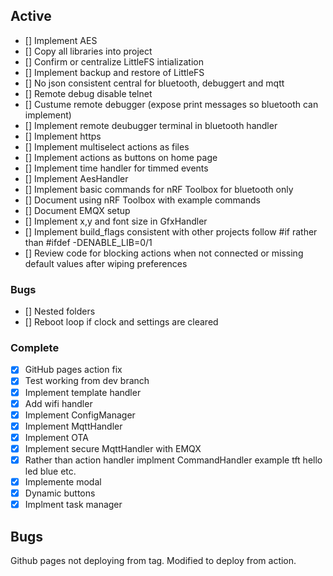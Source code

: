 ## Active
- [] Implement AES
- [] Copy all libraries into project
- [] Confirm or centralize LittleFS intialization
- [] Implement backup and restore of LittleFS
- [] No json consistent central for bluetooth, debuggert and mqtt
- [] Remote debug disable telnet
- [] Custume remote debugger (expose print messages so bluetooth can implement)
- [] Implement remote deubugger terminal in bluetooth handler 
- [] Implement https
- [] Implement multiselect actions as files
- [] Implement actions as buttons on home page
- [] Implement time handler for timmed events
- [] Implement AesHandler
- [] Implement basic commands for nRF Toolbox for bluetooth only
- [] Document using nRF Toolbox with example commands
- [] Document EMQX setup
- [] Implement x,y and font size in GfxHandler
- [] Implement build_flags consistent with other projects follow #if rather than #ifdef -DENABLE_LIB=0/1
- [] Review code for blocking actions when not connected or missing default values after wiping preferences

### Bugs
- [] Nested folders
- [] Reboot loop if clock and settings are cleared

### Complete
- [x] GitHub pages action fix
- [x] Test working from dev branch
- [x] Implement template handler
- [x] Add wifi handler
- [x] Implement ConfigManager
- [x] Implement MqttHandler
- [x] Implement OTA
- [x] Implement secure MqttHandler with EMQX
- [x] Rather than action handler implment CommandHandler example tft hello led blue etc.
- [x] Implemente modal
- [x] Dynamic buttons
- [x] Implment task manager

## Bugs
Github pages not deploying from tag. Modified to deploy from action.